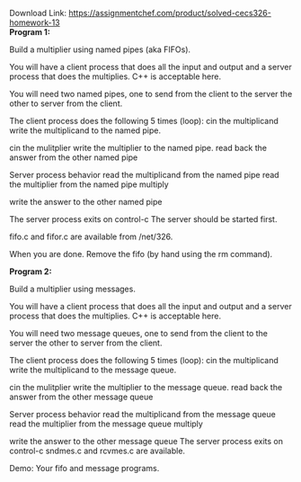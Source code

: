 Download Link: https://assignmentchef.com/product/solved-cecs326-homework-13
<br>
<strong>Program 1:</strong>

Build a multiplier using named pipes (aka FIFOs).

You will have a client process that does all the input and output and a server process that does the multiplies. C++ is acceptable here.

You will need two named pipes, one to send from the client to the server the other to server from the client.

The client process does the following 5 times (loop): cin the multiplicand write the multiplicand to the named pipe.

cin the mulitplier write the multiplier to the named pipe. read back the answer from the other named pipe

Server process behavior read the multiplicand from the named pipe read the multiplier from the named pipe multiply

write the answer to the other named pipe

The server process exits on control-c The server should be started first.

fifo.c and fifor.c are available from /net/326.

When you are done. Remove the fifo (by hand using the rm command).

<strong>Program 2:</strong>

Build a multiplier using messages.

You will have a client process that does all the input and output and a server process that does the multiplies. C++ is acceptable here.

You will need two message queues, one to send from the client to the server the other to server from the client.

The client process does the following 5 times (loop): cin the multiplicand write the multiplicand to the message queue.

cin the mulitplier write the multiplier to the message queue. read back the answer from the other message queue

Server process behavior read the multiplicand from the message queue read the multiplier from the message queue multiply

write the answer to the other message queue The server process exits on control-c sndmes.c and rcvmes.c are available.

Demo: Your fifo and message programs.